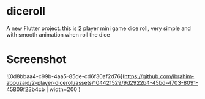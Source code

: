 # diceroll

A new Flutter project.
this is 2 player mini game dice roll, very simple and with smooth animation when roll the dice

# Screenshot
![0d8bbaa4-c99b-4aa5-85de-cd6f30af2d76](https://github.com/ibrahim-abouzaid/2-player-diceroll/assets/104421529/9d2922b4-45bd-4703-8091-45809f23b4cb | width=200 )
